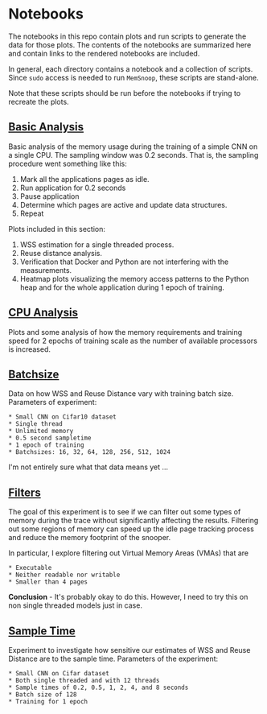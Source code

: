 # Notebooks

The notebooks in this repo contain plots and run scripts to generate the data for those 
plots. The contents of the notebooks are summarized here and contain links to the rendered
notebooks are included.

In general, each directory contains a notebook and a collection of scripts. Since
`sudo` access is needed to run `MemSnoop`, these scripts are stand-alone. 

Note that these scripts should be run before the notebooks if trying to recreate the plots.

## [Basic Analysis](https://github.com/darchr/ml-notebooks/blob/master/basic_analysis/basic_analysis.ipynb)

Basic analysis of the memory usage during the training of a simple CNN on a single CPU. The
sampling window was 0.2 seconds. That is, the sampling procedure went something like this:

1. Mark all the applications pages as idle.
2. Run application for 0.2 seconds
3. Pause application
4. Determine which pages are active and update data structures.
5. Repeat

Plots included in this section:

1. WSS estimation for a single threaded process.
2. Reuse distance analysis.
3. Verification that Docker and Python are not interfering with the measurements.
4. Heatmap plots visualizing the memory access patterns to the Python heap and for the whole
    application during 1 epoch of training.


## [CPU Analysis](https://github.com/darchr/ml-notebooks/blob/master/cpu_analysis/cpu_analysis.ipynb)

Plots and some analysis of how the memory requirements and training speed for 2 epochs of 
training scale as the number of available processors is increased.

## [Batchsize](https://github.com/darchr/ml-notebooks/blob/master/batchsize/batchsizes.ipynb)

Data on how WSS and Reuse Distance vary with training batch size. Parameters of experiment:

    * Small CNN on Cifar10 dataset
    * Single thread
    * Unlimited memory
    * 0.5 second sampletime
    * 1 epoch of training
    * Batchsizes: 16, 32, 64, 128, 256, 512, 1024

I'm not entirely sure what that data means yet ...

## [Filters](https://github.com/darchr/ml-notebooks/blob/master/filters/filters.ipynb)

The goal of this experiment is to see if we can filter out some types of memory during the
trace without significantly affecting the results. Filtering out some regions of memory can
speed up the idle page tracking process and reduce the memory footprint of the snooper.

In particular, I explore filtering out Virtual Memory Areas (VMAs) that are

    * Executable
    * Neither readable nor writable
    * Smaller than 4 pages

**Conclusion** - It's probably okay to do this. However, I need to try this on non single
threaded models just in case.

## [Sample Time](https://github.com/darchr/ml-notebooks/blob/master/sampletime/sampletime.ipynb)

Experiment to investigate how sensitive our estimates of WSS and Reuse Distance are to
the sample time. Parameters of the experiment:

    * Small CNN on Cifar dataset
    * Both single threaded and with 12 threads
    * Sample times of 0.2, 0.5, 1, 2, 4, and 8 seconds
    * Batch size of 128
    * Training for 1 epoch

